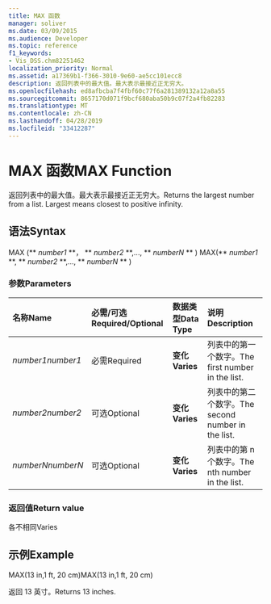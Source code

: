 ```yaml
---
title: MAX 函数
manager: soliver
ms.date: 03/09/2015
ms.audience: Developer
ms.topic: reference
f1_keywords:
- Vis_DSS.chm82251462
localization_priority: Normal
ms.assetid: a17369b1-f366-3010-9e60-ae5cc101ecc8
description: 返回列表中的最大值。最大表示最接近正无穷大。
ms.openlocfilehash: ed8afbcba7f4fbf60c77f6a281389132a12a8a55
ms.sourcegitcommit: 8657170d071f9bcf680aba50b9c07f2a4fb82283
ms.translationtype: MT
ms.contentlocale: zh-CN
ms.lasthandoff: 04/28/2019
ms.locfileid: "33412287"
---
```

# <a name="max-function"></a><span data-ttu-id="fa4cd-104">MAX 函数</span><span class="sxs-lookup"><span data-stu-id="fa4cd-104">MAX Function</span></span>

<span data-ttu-id="fa4cd-p102">返回列表中的最大值。最大表示最接近正无穷大。</span><span class="sxs-lookup"><span data-stu-id="fa4cd-p102">Returns the largest number from a list. Largest means closest to positive infinity.</span></span>
  
## <a name="syntax"></a><span data-ttu-id="fa4cd-107">语法</span><span class="sxs-lookup"><span data-stu-id="fa4cd-107">Syntax</span></span>

<span data-ttu-id="fa4cd-108">MAX (\*\* *number1* \*\*， \*\* *number2* \*\*,..., \*\* *numberN* \*\* ) </span><span class="sxs-lookup"><span data-stu-id="fa4cd-108">MAX(\*\* *number1* \*\*, \*\* *number2* \*\*,..., \*\* *numberN* \*\* )</span></span> 
  
### <a name="parameters"></a><span data-ttu-id="fa4cd-109">参数</span><span class="sxs-lookup"><span data-stu-id="fa4cd-109">Parameters</span></span>

|<span data-ttu-id="fa4cd-110">**名称**</span><span class="sxs-lookup"><span data-stu-id="fa4cd-110">**Name**</span></span>|<span data-ttu-id="fa4cd-111">**必需/可选**</span><span class="sxs-lookup"><span data-stu-id="fa4cd-111">**Required/Optional**</span></span>|<span data-ttu-id="fa4cd-112">**数据类型**</span><span class="sxs-lookup"><span data-stu-id="fa4cd-112">**Data Type**</span></span>|<span data-ttu-id="fa4cd-113">**说明**</span><span class="sxs-lookup"><span data-stu-id="fa4cd-113">**Description**</span></span>|
|:-----|:-----|:-----|:-----|
| <span data-ttu-id="fa4cd-114">_number1_</span><span class="sxs-lookup"><span data-stu-id="fa4cd-114">_number1_</span></span> <br/> |<span data-ttu-id="fa4cd-115">必需</span><span class="sxs-lookup"><span data-stu-id="fa4cd-115">Required</span></span>  <br/> |<span data-ttu-id="fa4cd-116">**变化**</span><span class="sxs-lookup"><span data-stu-id="fa4cd-116">**Varies**</span></span> <br/> |<span data-ttu-id="fa4cd-117">列表中的第一个数字。</span><span class="sxs-lookup"><span data-stu-id="fa4cd-117">The first number in the list.</span></span>  <br/> |
| <span data-ttu-id="fa4cd-118">_number2_</span><span class="sxs-lookup"><span data-stu-id="fa4cd-118">_number2_</span></span> <br/> |<span data-ttu-id="fa4cd-119">可选</span><span class="sxs-lookup"><span data-stu-id="fa4cd-119">Optional</span></span>  <br/> |<span data-ttu-id="fa4cd-120">**变化**</span><span class="sxs-lookup"><span data-stu-id="fa4cd-120">**Varies**</span></span> <br/> | <span data-ttu-id="fa4cd-121">列表中的第二个数字。</span><span class="sxs-lookup"><span data-stu-id="fa4cd-121">The second number in the list.</span></span>  <br/> |
| <span data-ttu-id="fa4cd-122">_numberN_</span><span class="sxs-lookup"><span data-stu-id="fa4cd-122">_numberN_</span></span> <br/> |<span data-ttu-id="fa4cd-123">可选</span><span class="sxs-lookup"><span data-stu-id="fa4cd-123">Optional</span></span>  <br/> |<span data-ttu-id="fa4cd-124">**变化**</span><span class="sxs-lookup"><span data-stu-id="fa4cd-124">**Varies**</span></span> <br/> |<span data-ttu-id="fa4cd-125">列表中的第 n 个数字。</span><span class="sxs-lookup"><span data-stu-id="fa4cd-125">The nth number in the list.</span></span>  <br/> |
   
### <a name="return-value"></a><span data-ttu-id="fa4cd-126">返回值</span><span class="sxs-lookup"><span data-stu-id="fa4cd-126">Return value</span></span>

<span data-ttu-id="fa4cd-127">各不相同</span><span class="sxs-lookup"><span data-stu-id="fa4cd-127">Varies</span></span>
  
## <a name="example"></a><span data-ttu-id="fa4cd-128">示例</span><span class="sxs-lookup"><span data-stu-id="fa4cd-128">Example</span></span>

<span data-ttu-id="fa4cd-129">MAX(13 in,1 ft, 20 cm)</span><span class="sxs-lookup"><span data-stu-id="fa4cd-129">MAX(13 in,1 ft, 20 cm)</span></span> 
  
<span data-ttu-id="fa4cd-130">返回 13 英寸。</span><span class="sxs-lookup"><span data-stu-id="fa4cd-130">Returns 13 inches.</span></span> 
  

